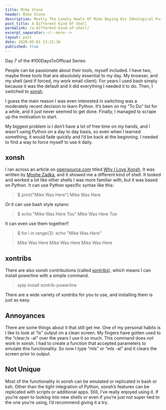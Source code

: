 ```yaml
---
title: Mike Stone
header: Mike Stone
description: Mostly The Lonely Howls Of Mike Baying His Ideological Purity At The Moon
post_title: A Different Kind Of Shell
permalink: /a-different-kind-of-shell/
excerpt_separator: <!--more-->
layout: post
date: 2020-05-01 13:21:16
published: true
---
```


Day 7 of the #100DaysToOffload Series:

People can be passionate about their tools, myself included. I have two, maybe three tools that are absolutely essential to my day. My browser, and my shell (and if forced, my work email client). For years I used bash simply because it was the default and it did everything I needed it to do. Then, I switched to [xonsh](https://xon.sh).

<!--more-->

I guess the main reason I was even interested in switching was a moderately recent decision to learn Python. It’s been on my “To Do” list for a while, and it just never seemed to get done. Finally, I managed to scrape up the motivation to start.

My biggest problem is I don’t have a lot of free time on my hands, and I wasn’t using Python on a day to day basis, so even when I learned something, it would fade quickly and I’d be back at the beginning. I needed to find a way to force myself to use it daily. 

## xonsh

I ran across an article on [opensource.com](https://opensource.com) titled [Why I Love Xonsh](https://opensource.com/article/18/9/xonsh-bash-alternative). It was written by [Moshe Zadka](https://opensource.com/users/moshez), and it showed me a different kind of shell. It looked and worked a lot like other shells I was more familiar with, but it was based on Python. It can use Python specific syntax like this:

>$ print("Mike Was Here")
>Mike Was Here

_Or_ it can use bash style sytanx:

> $ echo "Mike Was Here Too"
> Mike Was Here Too

It can even use them together!!

>$ for i in range(3):
>  echo "Mike Was Here"
>
>Mike Was Here
>Mike Was Here
>Mike Was Here

## xontribs

There are also xonsh contributions (called [xontribs](https://xon.sh/xontribs.html)), which means I can install powerline with a simple command.

> xpip install xontrib-powerline

There are a wide variety of xontribs for you to use, and installing them is just as easy. 

## Annoyances

There are some things about it that still get me. One of my personal habits is I like to look at “ls” output on a clean screen. My fingers have gotten used to the “clear;ls -al” over the years I use it so much. This command does _not_ work in xonsh. I had to create a function that accepted parameters to emulate this functionality. So now I type “mls” or “mls -al” and it clears the screen prior to output.

## Not Unique

Most of the functionality in xonsh can be emulated or replicated in bash or ksh. Other than the tight integration of Python, xonsh’s features can be replicated with scripts or additional apps. Still, I’ve really enjoyed using it. If you’re open to looking into new shells or even if you’re just not super tied to the one you’re using, I’d recommend giving it a try. 